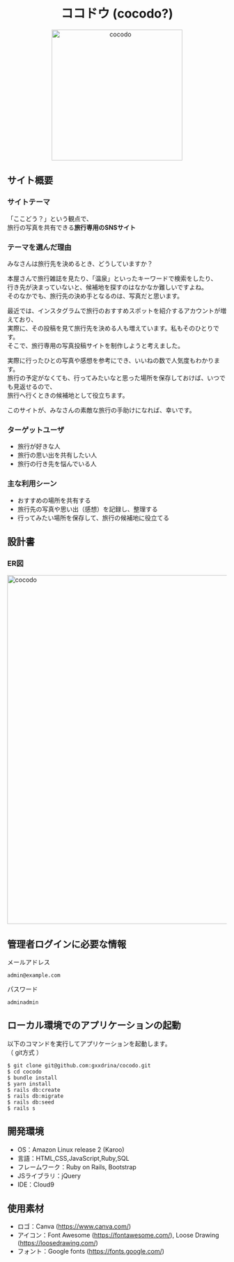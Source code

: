 <h1 align="center">ココドウ (cocodo?)</h1>
<p align="center">
  <img width="300" align="center" alt="cocodo" src="https://github.com/gxxdrina/cocodo/assets/127483650/1add9480-3105-499e-a441-eb0cc878d2f7">
</p>

## サイト概要

### サイトテーマ
「ここどう？」という観点で、  
旅行の写真を共有できる**旅行専用のSNSサイト**


### テーマを選んだ理由
みなさんは旅行先を決めるとき、どうしていますか？

本屋さんで旅行雑誌を見たり、「温泉」といったキーワードで検索をしたり、  
行き先が決まっていないと、候補地を探すのはなかなか難しいですよね。  
そのなかでも、旅行先の決め手となるのは、写真だと思います。

最近では、インスタグラムで旅行のおすすめスポットを紹介するアカウントが増えており、  
実際に、その投稿を見て旅行先を決める人も増えています。私もそのひとりです。  
そこで、旅行専用の写真投稿サイトを制作しようと考えました。

実際に行ったひとの写真や感想を参考にでき、いいねの数で人気度もわかります。  
旅行の予定がなくても、行ってみたいなと思った場所を保存しておけば、いつでも見返せるので、  
旅行へ行くときの候補地として役立ちます。

このサイトが、みなさんの素敵な旅行の手助けになれば、幸いです。


### ターゲットユーザ
- 旅行が好きな人
- 旅行の思い出を共有したい人
- 旅行の行き先を悩んでいる人


### 主な利用シーン
- おすすめの場所を共有する
- 旅行先の写真や思い出（感想）を記録し、整理する
- 行ってみたい場所を保存して、旅行の候補地に役立てる


## 設計書
### ER図
<img width="800" alt="cocodo" src="https://github.com/gxxdrina/cocodo/assets/127483650/4d2bd7cf-754e-4138-b60e-72a05a953e77">


## 管理者ログインに必要な情報
メールアドレス
```
admin@example.com  
```
パスワード
```
adminadmin  
```


## ローカル環境でのアプリケーションの起動
以下のコマンドを実行してアプリケーションを起動します。  
（ git方式 ）
```
$ git clone git@github.com:gxxdrina/cocodo.git
$ cd cocodo
$ bundle install
$ yarn install
$ rails db:create
$ rails db:migrate
$ rails db:seed
$ rails s
```


## 開発環境
- OS：Amazon Linux release 2 (Karoo)
- 言語：HTML,CSS,JavaScript,Ruby,SQL
- フレームワーク：Ruby on Rails, Bootstrap
- JSライブラリ：jQuery
- IDE：Cloud9


## 使用素材
- ロゴ：Canva (https://www.canva.com/)
- アイコン：Font Awesome (https://fontawesome.com/), Loose Drawing (https://loosedrawing.com/)
- フォント：Google fonts (https://fonts.google.com/)
